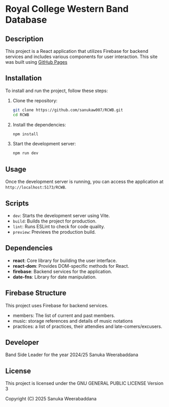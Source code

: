 # Royal College Western Band Database

## Description
This project is a React application that utilizes Firebase for backend services and includes various components for user interaction.
This site was built using [GitHub Pages](https://sanukaw007.github.io/RCWB/)

## Installation
To install and run the project, follow these steps:

1. Clone the repository:
   ```bash
   git clone https://github.com/sanukaw007/RCWB.git
   cd RCWB
   ```

2. Install the dependencies:
   ```bash
   npm install
   ```

3. Start the development server:
   ```bash
   npm run dev
   ```

## Usage
Once the development server is running, you can access the application at `http://localhost:5173/RCWB`.

## Scripts
- `dev`: Starts the development server using Vite.
- `build`: Builds the project for production.
- `lint`: Runs ESLint to check for code quality.
- `preview`: Previews the production build.

## Dependencies
- **react**: Core library for building the user interface.
- **react-dom**: Provides DOM-specific methods for React.
- **firebase**: Backend services for the application.
- **date-fns**: Library for date manipulation.

## Firebase Structure
This project uses Firebase for backend services.
- members: The list of current and past members.
- music: storage references and details of music notations
- practices: a list of practices, their attendies and late-comers/excusers.

## Developer
Band Side Leader for the year 2024/25
Sanuka Weerabaddana

## License
This project is licensed under the GNU GENERAL PUBLIC LICENSE Version 3

Copyright (C) 2025 Sanuka Weerabaddana
